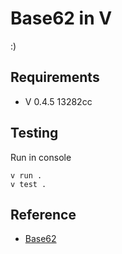 # Base62 in V

:)

## Requirements

- V 0.4.5 13282cc

## Testing

Run in console

```
v run .
v test .
```

## Reference

- [Base62](https://github.com/sindresorhus/base62)
